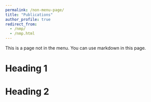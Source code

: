 ```yaml
---
permalink: /non-menu-page/
title: "Publications"
author_profile: true
redirect_from: 
  - /nmp/
  - /nmp.html
---
```


This is a page not in the menu. You can use markdown in this page.

Heading 1
======

Heading 2
======
